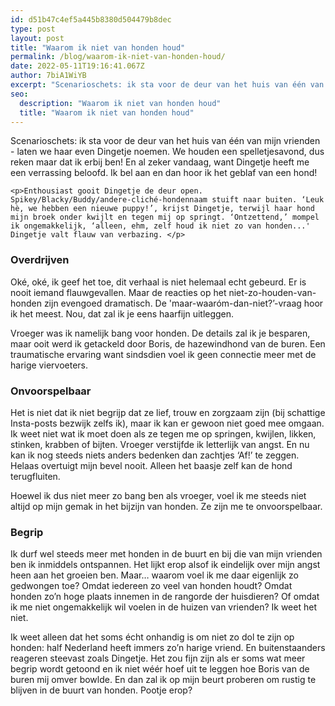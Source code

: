 ```yaml
---
id: d51b47c4ef5a445b8380d504479b8dec
type: post
layout: post
title: "Waarom ik niet van honden houd"
permalink: /blog/waarom-ik-niet-van-honden-houd/
date: 2022-05-11T19:16:41.067Z
author: 7biA1WiYB
excerpt: "Scenarioschets: ik sta voor de deur van het huis van één van mijn vrienden - laten we haar even Dingetje noemen. We houden een spelletjesavond, dus reken maar dat ik erbij ben! En al zeker vandaag, want Dingetje heeft me een verrassing beloofd. Ik bel aan en dan hoor ik het geblaf van een hond!  "
seo:
  description: "Waarom ik niet van honden houd"
  title: "Waarom ik niet van honden houd"
---
```

Scenarioschets: ik sta voor de deur van het huis van één van mijn vrienden - laten we haar even Dingetje noemen. We houden een spelletjesavond, dus reken maar dat ik erbij ben! En al zeker vandaag, want Dingetje heeft me een verrassing beloofd. Ik bel aan en dan hoor ik het geblaf van een hond!  

    <p>Enthousiast gooit Dingetje de deur open. Spikey/Blacky/Buddy/andere-cliché-hondennaam stuift naar buiten. ‘Leuk hè, we hebben een nieuwe puppy!’, krijst Dingetje, terwijl haar hond mijn broek onder kwijlt en tegen mij op springt. ‘Ontzettend,’ mompel ik ongemakkelijk, ‘alleen, ehm, zelf houd ik niet zo van honden...' Dingetje valt flauw van verbazing. </p>
<h3>Overdrijven</h3>
<p>Oké, oké, ik geef het toe, dit verhaal is niet helemaal echt gebeurd. Er is nooit iemand flauwgevallen. Maar de reacties op het niet-zo-houden-van-honden zijn evengoed dramatisch. De 'maar-waaróm-dan-niet?’-vraag hoor ik het meest. Nou, dat zal ik je eens haarfijn uitleggen.</p>
<p>Vroeger was ik namelijk bang voor honden. De details zal ik je besparen, maar ooit werd ik getackeld door Boris, de hazewindhond van de buren. Een traumatische ervaring want sindsdien voel ik geen connectie meer met de harige viervoeters. </p>
<h3>Onvoorspelbaar</h3>
<p>Het is niet dat ik niet begrijp dat ze lief, trouw en zorgzaam zijn (bij schattige Insta-posts bezwijk zelfs ik), maar ik kan er gewoon niet goed mee omgaan. Ik weet niet wat ik moet doen als ze tegen me op springen, kwijlen, likken, stinken, krabben of bijten. Vroeger verstijfde ik letterlijk van angst. En nu kan ik nog steeds niets anders bedenken dan zachtjes ‘Af!’ te zeggen. Helaas overtuigt mijn bevel nooit. Alleen het baasje zelf kan de hond terugfluiten.</p>
<p>Hoewel ik dus niet meer zo bang ben als vroeger, voel ik me steeds niet altijd op mijn gemak in het bijzijn van honden. Ze zijn me te onvoorspelbaar. </p>
<h3>Begrip</h3>
<p>Ik durf wel steeds meer met honden in de buurt en bij die van mijn vrienden ben ik inmiddels ontspannen. Het lijkt erop alsof ik eindelijk over mijn angst heen aan het groeien ben. Maar… waarom voel ik me daar eigenlijk zo gedwongen toe? Omdat iedereen zo veel van honden houdt? Omdat honden zo’n hoge plaats innemen in de rangorde der huisdieren? Of omdat ik me niet ongemakkelijk wil voelen in de huizen van vrienden? Ik weet het niet. </p>
<p>Ik weet alleen dat het soms écht onhandig is om niet zo dol te zijn op honden: half Nederland heeft immers zo’n harige vriend. En buitenstaanders reageren steevast zoals Dingetje. Het zou fijn zijn als er soms wat meer begrip wordt getoond en ik niet wéér hoef uit te leggen hoe Boris van de buren mij omver bowlde. En dan zal ik op mijn beurt proberen om rustig te blijven in de buurt van honden. Pootje erop? </p>  
